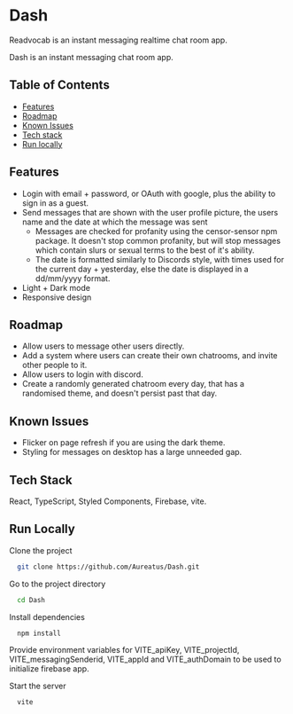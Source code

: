 # Dash
Readvocab is an instant messaging realtime chat room app.

Dash is an instant messaging chat room app.

## Table of Contents
* [Features](#features)
* [Roadmap](#roadmap)
* [Known Issues](#known-issues)
* [Tech stack](#tech-stack)
* [Run locally](#run-locally)

## Features
- Login with email + password, or OAuth with google, plus the ability to sign in as a guest.
- Send messages that are shown with the user profile picture, the users name and the date at which the message was sent
  - Messages are checked for profanity using the censor-sensor npm package. It doesn't stop common profanity, but will stop messages which contain slurs or sexual terms to the best of it's ability.
  - The date is formatted similarly to Discords style, with times used for the current day + yesterday, else the date is displayed in a dd/mm/yyyy format.
- Light + Dark mode
- Responsive design

## Roadmap

- Allow users to message other users directly.
- Add a system where users can create their own chatrooms, and invite other people to it.
- Allow users to login with discord.
- Create a randomly generated chatroom every day, that has a randomised theme, and doesn't persist past that day.

## Known Issues

- Flicker on page refresh if you are using the dark theme.
- Styling for messages on desktop has a large unneeded gap.

## Tech Stack

React, TypeScript, Styled Components, Firebase, vite.

## Run Locally

Clone the project

```bash
  git clone https://github.com/Aureatus/Dash.git
```

Go to the project directory

```bash
  cd Dash
```

Install dependencies

```bash
  npm install
```

Provide environment variables for VITE_apiKey, VITE_projectId, VITE_messagingSenderid, VITE_appId and VITE_authDomain to be used to initialize firebase app.

Start the server

```bash
  vite
```
